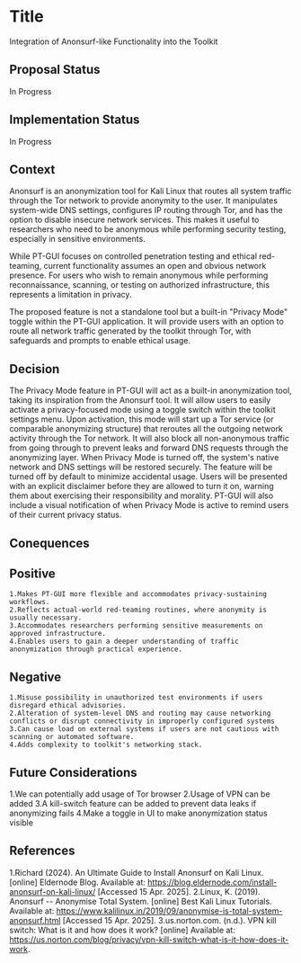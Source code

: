 # Title

Integration of Anonsurf-like Functionality into the Toolkit

## Proposal Status

In Progress

## Implementation Status

In Progress

## Context

Anonsurf is an anonymization tool for Kali Linux  that routes all system traffic through the Tor network to provide anonymity to the user. It manipulates system-wide DNS settings, configures IP routing through Tor, and has the option to disable insecure network services. This makes it useful to researchers who need to be anonymous while performing security testing, especially in sensitive environments.

While PT-GUI focuses on controlled penetration testing and ethical red-teaming, current functionality assumes an open and obvious network presence. For users who wish to remain anonymous while performing reconnaissance, scanning, or testing on authorized infrastructure, this represents a limitation in privacy.

The proposed feature is not a standalone tool but a built-in "Privacy Mode" toggle within the PT-GUI application. It will provide users with an option to route all network traffic generated by the toolkit through Tor, with safeguards and prompts to enable ethical usage.

## Decision

The Privacy Mode feature in PT-GUI will act as a built-in anonymization tool, taking its inspiration from the Anonsurf tool. It will allow users to easily activate a privacy-focused mode using a toggle switch within the toolkit settings menu. Upon activation, this mode will start up a Tor service (or comparable anonymizing structure) that reroutes all the outgoing network activity through the Tor network. It will also block all non-anonymous traffic from going through to prevent leaks and forward DNS requests through the anonymizing layer. When Privacy Mode is turned off, the system's native network and DNS settings will be restored securely. The feature will be turned off by default to minimize accidental usage. Users will be presented with an explicit disclaimer before they are allowed to turn it on, warning them about exercising their responsibility and morality. PT-GUI will also include a visual notification of when Privacy Mode is active to remind users of their current privacy status.

## Conequences

## Positive

    1.Makes PT-GUI more flexible and accommodates privacy-sustaining workflows.
    2.Reflects actual-world red-teaming routines, where anonymity is usually necessary.
    3.Accommodates researchers performing sensitive measurements on approved infrastructure.
    4.Enables users to gain a deeper understanding of traffic anonymization through practical experience.

## Negative

    1.Misuse possibility in unauthorized test environments if users disregard ethical advisories.
    2.Alteration of system-level DNS and routing may cause networking conflicts or disrupt connectivity in improperly configured systems
    3.Can cause load on external systems if users are not cautious with scanning or automated software.
    4.Adds complexity to toolkit's networking stack.

## Future Considerations

1.We can potentially add usage of Tor browser
2.Usage of VPN can be added
3.A kill-switch feature can be added to prevent data leaks if anonymizing fails
4.Make a toggle in UI to make anonymization status visible

## References

1.Richard (2024). An Ultimate Guide to Install Anonsurf on Kali Linux. [online] Eldernode Blog. Available at: https://blog.eldernode.com/install-anonsurf-on-kali-linux/ [Accessed 15 Apr. 2025].
2.Linux, K. (2019). Anonsurf -- Anonymise Total System. [online] Best Kali Linux Tutorials. Available at: https://www.kalilinux.in/2019/09/anonymise-is-total-system-anonsurf.html [Accessed 15 Apr. 2025].
3.us.norton.com. (n.d.). VPN kill switch: What is it and how does it work? [online] Available at: https://us.norton.com/blog/privacy/vpn-kill-switch-what-is-it-how-does-it-work.




